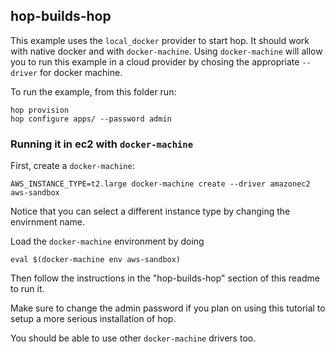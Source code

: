 ## hop-builds-hop

This example uses the `local_docker` provider to start hop. It should work with native docker and with `docker-machine`. Using `docker-machine` will allow you to run this example in a cloud provider by chosing the appropriate `--driver` for docker machine.

To run the example, from this folder run:
```
hop provision
hop configure apps/ --password admin
```

### Running it in ec2 with `docker-machine`

First, create a `docker-machine`:
```
AWS_INSTANCE_TYPE=t2.large docker-machine create --driver amazonec2 aws-sandbox
```

Notice that you can select a different instance type by changing the envirnment name.

Load the `docker-machine` environment by doing
```
eval $(docker-machine env aws-sandbox)
```

Then follow the instructions in the "hop-builds-hop" section of this readme to run it.

Make sure to change the admin password if you plan on using this tutorial to setup a more serious installation of hop.

You should be able to use other `docker-machine` drivers too.
